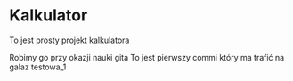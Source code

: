 # Kalkulator
To jest prosty projekt kalkulatora

Robimy go przy okazji nauki gita
To jest pierwszy commi który ma trafić na galaz testowa_1